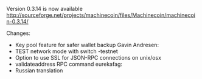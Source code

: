 Version 0.3.14 is now available
http://sourceforge.net/projects/machinecoin/files/Machinecoin/machinecoin-0.3.14/

Changes:
* Key pool feature for safer wallet backup
Gavin Andresen:
* TEST network mode with switch -testnet
* Option to use SSL for JSON-RPC connections on unix/osx
* validateaddress RPC command
eurekafag:
* Russian translation
